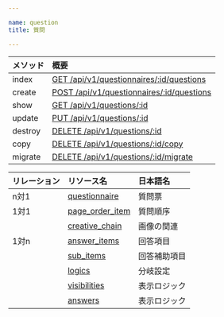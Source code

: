 ```yaml
---

name: question
title: 質問

---
```


|メソッド|概要|
|:---|:---|
|index|[GET /api/v1/questionnaires/:id/questions](#question_index)|
|create|[POST /api/v1/questionnaires/:id/questions](#question_create)|
|show|[GET /api/v1/questions/:id](#question_show)|
|update|[PUT /api/v1/questions/:id](#question_update)|
|destroy|[DELETE /api/v1/questions/:id](#question_delete)|
|copy|[DELETE /api/v1/questions/:id/copy](#question_copy)|
|migrate|[DELETE /api/v1/questions/:id/migrate](#question_migrate)|

|リレーション|リソース名|日本語名|
|:---|:---|:---|
|n対1|[questionnaire](#questionnaire)|質問票|
|1対1|[page_order_item](#page_order_item)|質問順序|
||[creative_chain](#creative_chain)|画像の関連|
|1対n|[answer_items](#answer_item)|回答項目|
||[sub_items](#sub_item)|回答補助項目|
||[logics](#logic)|分岐設定|
||[visibilities](#visibility)|表示ロジック|
||[answers](#answer)|表示ロジック|


